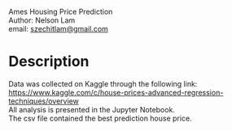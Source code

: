 Ames Housing Price Prediction <br>
Author: Nelson Lam <br>
email: szechitlam@gmail.com <br>

# Description

Data was collected on Kaggle through the following link: <br>
https://www.kaggle.com/c/house-prices-advanced-regression-techniques/overview <br>
All analysis is presented in the Jupyter Notebook. <br>
The csv file contained the best prediction house price.
